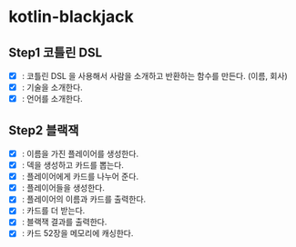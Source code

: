 # kotlin-blackjack

## Step1 코틀린 DSL
- [x] : 코틀린 DSL 을 사용해서 사람을 소개하고 반환하는 함수를 만든다. (이름, 회사)
- [x] : 기술을 소개한다.
- [x] : 언어를 소개한다.

## Step2 블랙잭
- [x] : 이름을 가진 플레이어를 생성한다.
- [x] : 덱을 생성하고 카드를 뽑는다.
- [x] : 플레이어에게 카드를 나누어 준다.
- [x] : 플레이어들을 생성한다.
- [x] : 플레이어의 이름과 카드를 출력한다.
- [x] : 카드를 더 받는다.
- [x] : 블랙잭 결과를 출력한다.
- [x] : 카드 52장을 메모리에 캐싱한다.
